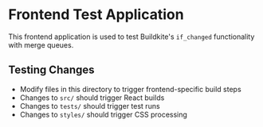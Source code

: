 # Frontend Test Application

This frontend application is used to test Buildkite's `if_changed` functionality with merge queues.

## Testing Changes
- Modify files in this directory to trigger frontend-specific build steps
- Changes to `src/` should trigger React builds
- Changes to `tests/` should trigger test runs
- Changes to `styles/` should trigger CSS processing
